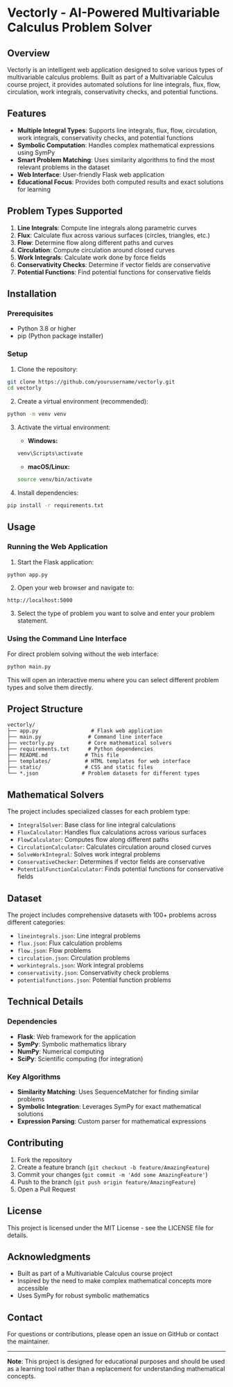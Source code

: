 # Vectorly - AI-Powered Multivariable Calculus Problem Solver

## Overview

Vectorly is an intelligent web application designed to solve various types of multivariable calculus problems. Built as part of a Multivariable Calculus course project, it provides automated solutions for line integrals, flux, flow, circulation, work integrals, conservativity checks, and potential functions.

## Features

- **Multiple Integral Types**: Supports line integrals, flux, flow, circulation, work integrals, conservativity checks, and potential functions
- **Symbolic Computation**: Handles complex mathematical expressions using SymPy
- **Smart Problem Matching**: Uses similarity algorithms to find the most relevant problems in the dataset
- **Web Interface**: User-friendly Flask web application
- **Educational Focus**: Provides both computed results and exact solutions for learning

## Problem Types Supported

1. **Line Integrals**: Compute line integrals along parametric curves
2. **Flux**: Calculate flux across various surfaces (circles, triangles, etc.)
3. **Flow**: Determine flow along different paths and curves
4. **Circulation**: Compute circulation around closed curves
5. **Work Integrals**: Calculate work done by force fields
6. **Conservativity Checks**: Determine if vector fields are conservative
7. **Potential Functions**: Find potential functions for conservative fields

## Installation

### Prerequisites
- Python 3.8 or higher
- pip (Python package installer)

### Setup
1. Clone the repository:
```bash
git clone https://github.com/yourusername/vectorly.git
cd vectorly
```

2. Create a virtual environment (recommended):
```bash
python -m venv venv
```

3. Activate the virtual environment:
   - **Windows:**
   ```bash
   venv\Scripts\activate
   ```
   - **macOS/Linux:**
   ```bash
   source venv/bin/activate
   ```

4. Install dependencies:
```bash
pip install -r requirements.txt
```

## Usage

### Running the Web Application
1. Start the Flask application:
```bash
python app.py
```

2. Open your web browser and navigate to:
```
http://localhost:5000
```

3. Select the type of problem you want to solve and enter your problem statement.

### Using the Command Line Interface
For direct problem solving without the web interface:
```bash
python main.py
```

This will open an interactive menu where you can select different problem types and solve them directly.

## Project Structure

```
vectorly/
├── app.py                 # Flask web application
├── main.py               # Command line interface
├── vectorly.py           # Core mathematical solvers
├── requirements.txt      # Python dependencies
├── README.md            # This file
├── templates/           # HTML templates for web interface
├── static/              # CSS and static files
└── *.json              # Problem datasets for different types
```

## Mathematical Solvers

The project includes specialized classes for each problem type:

- `IntegralSolver`: Base class for line integral calculations
- `FluxCalculator`: Handles flux calculations across various surfaces
- `FlowCalculator`: Computes flow along different paths
- `CirculationCalculator`: Calculates circulation around closed curves
- `SolveWorkIntegral`: Solves work integral problems
- `ConservativeChecker`: Determines if vector fields are conservative
- `PotentialFunctionCalculator`: Finds potential functions for conservative fields

## Dataset

The project includes comprehensive datasets with 100+ problems across different categories:
- `lineintegrals.json`: Line integral problems
- `flux.json`: Flux calculation problems
- `flow.json`: Flow problems
- `circulation.json`: Circulation problems
- `workintegrals.json`: Work integral problems
- `conservativity.json`: Conservativity check problems
- `potentialfunctions.json`: Potential function problems

## Technical Details

### Dependencies
- **Flask**: Web framework for the application
- **SymPy**: Symbolic mathematics library
- **NumPy**: Numerical computing
- **SciPy**: Scientific computing (for integration)

### Key Algorithms
- **Similarity Matching**: Uses SequenceMatcher for finding similar problems
- **Symbolic Integration**: Leverages SymPy for exact mathematical solutions
- **Expression Parsing**: Custom parser for mathematical expressions

## Contributing

1. Fork the repository
2. Create a feature branch (`git checkout -b feature/AmazingFeature`)
3. Commit your changes (`git commit -m 'Add some AmazingFeature'`)
4. Push to the branch (`git push origin feature/AmazingFeature`)
5. Open a Pull Request

## License

This project is licensed under the MIT License - see the LICENSE file for details.

## Acknowledgments

- Built as part of a Multivariable Calculus course project
- Inspired by the need to make complex mathematical concepts more accessible
- Uses SymPy for robust symbolic mathematics

## Contact

For questions or contributions, please open an issue on GitHub or contact the maintainer.

---

**Note**: This project is designed for educational purposes and should be used as a learning tool rather than a replacement for understanding mathematical concepts. 